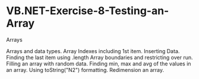 # VB.NET-Exercise-8-Testing-an-Array
Arrays

Arrays and data types.
Array Indexes including 1st item.
Inserting Data.
Finding the last item using .length
Array boundaries and restricting over run.
Filling an array with random data.
Finding min, max and avg of the values in an array.
Using toString("N2")  formatting.
Redimension an array.
